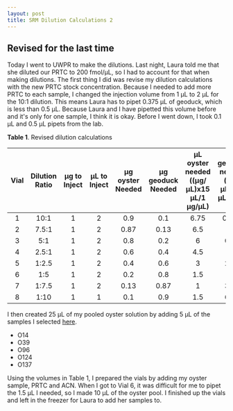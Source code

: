 ```yaml
---
layout: post
title: SRM Dilution Calculations 2
---
```


## Revised for the last time

Today I went to UWPR to make the dilutions. Last night, Laura told me that she diluted our PRTC to 200 fmol/µL, so I had to account for that when making dilutions. The first thing I did was revise my dilution calculations with the new PRTC stock concentration. Because I needed to add more PRTC to each sample, I changed the injection volume from 1 µL to 2 µL for the 10:1 dilution. This means Laura has to pipet 0.375 µL of geoduck, which is less than 0.5 µL. Because Laura and I have pipetted this volume before and it's only for one sample, I think it is okay. Before I went down, I took 0.1 µL and 0.5 µL pipets from the lab.

**Table 1**. Revised dilution calculations

| **Vial** | **Dilution Ratio** | **µg to Inject** | **µL to Inject** | **µg oyster Needed** | **µg geoduck Needed** | **µL oyster needed ((µg/µL)x15 µL/1 µg/µL)** | **µL geoduck needed ((µg/µL)x15 µL/2 µg/µL)** | **PRTC added** | **µL  ACN** | **Total Volume (µL)** |
|:--------:|:------------------:|:----------------:|:----------------:|:--------------------:|:---------------------:|:------------------------------------------:|:-------------------------------------------:|:--------------:|:-----------:|:---------------------:|
|     1    |        10:1        |         1        |         2        |          0.9         |          0.1          |                    6.75                    |                     0.375                    |       1.875      |     6     |         15         |
|     2    |        7.5:1       |         1        |         2        |         0.87         |          0.13         |                     6.5                    |                     0.5                     |      1.875      |     6.125    |           15          |
|     3    |         5:1        |         1        |         2        |          0.8         |          0.2          |                      6                     |                     0.75                    |      1.875      |     6.35     |           15          |
|     4    |        2.5:1       |         1        |         2        |          0.6         |          0.4          |                     4.5                    |                     1.5                     |      1.875      |     7.125    |           15          |
|     5    |        1:2.5       |         1        |         2        |          0.4         |          0.6          |                      3                     |                     2.25                    |      1.875      |      7.875      |           15          |
|     6    |         1:5        |         1        |         2        |          0.2         |          0.8          |                     1.5                    |                      3                      |      1.875      |     8.625    |           15          |
|     7    |        1:7.5       |         1        |         2        |         0.13         |          0.87         |                      1                     |                     3.25                    |      1.875      |      8.875     |           15          |
|     8    |        1:10        |         1        |         1        |          0.1         |          0.9          |                     1.5                    |                     6.75                    |       3.75      |     3    |           15          |

I then created 25 µL of my pooled oyster solution by adding 5 µL of the samples I selected [here](https://yaaminiv.github.io/SRM-Assay-Day9/). 

- O14
- O39
- O96
- O124
- O137

Using the volumes in Table 1, I prepared the vials by adding my oyster sample, PRTC and ACN. When I got to Vial 6, it was difficult for me to pipet the 1.5 µL I needed, so I made 10 µL of the oyster pool. I finished up the vials and left in the freezer for Laura to add her samples to.
